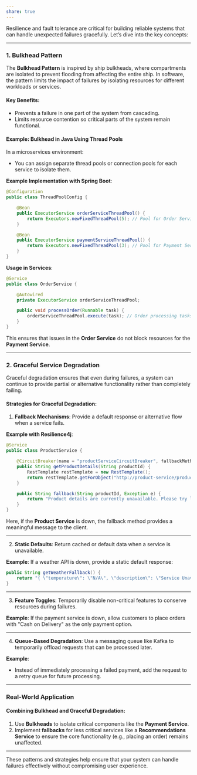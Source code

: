 ```yaml
---
share: true
---
```


Resilience and fault tolerance are critical for building reliable systems that can handle unexpected failures gracefully. Let’s dive into the key concepts:

---

### **1. Bulkhead Pattern**

The **Bulkhead Pattern** is inspired by ship bulkheads, where compartments are isolated to prevent flooding from affecting the entire ship. In software, the pattern limits the impact of failures by isolating resources for different workloads or services.

#### **Key Benefits**:
- Prevents a failure in one part of the system from cascading.
- Limits resource contention so critical parts of the system remain functional.

#### **Example: Bulkhead in Java Using Thread Pools**
In a microservices environment:
- You can assign separate thread pools or connection pools for each service to isolate them.

**Example Implementation with Spring Boot**:
```java
@Configuration
public class ThreadPoolConfig {

    @Bean
    public ExecutorService orderServiceThreadPool() {
        return Executors.newFixedThreadPool(5); // Pool for Order Service
    }

    @Bean
    public ExecutorService paymentServiceThreadPool() {
        return Executors.newFixedThreadPool(3); // Pool for Payment Service
    }
}
```

**Usage in Services**:
```java
@Service
public class OrderService {

    @Autowired
    private ExecutorService orderServiceThreadPool;

    public void processOrder(Runnable task) {
        orderServiceThreadPool.execute(task); // Order processing tasks isolated
    }
}
```

This ensures that issues in the **Order Service** do not block resources for the **Payment Service**.

---

### **2. Graceful Service Degradation**

Graceful degradation ensures that even during failures, a system can continue to provide partial or alternative functionality rather than completely failing.

#### **Strategies for Graceful Degradation**:

1. **Fallback Mechanisms**:
   Provide a default response or alternative flow when a service fails.

**Example with Resilience4j**:
```java
@Service
public class ProductService {

    @CircuitBreaker(name = "productServiceCircuitBreaker", fallbackMethod = "fallback")
    public String getProductDetails(String productId) {
        RestTemplate restTemplate = new RestTemplate();
        return restTemplate.getForObject("http://product-service/products/" + productId, String.class);
    }

    public String fallback(String productId, Exception e) {
        return "Product details are currently unavailable. Please try later.";
    }
}
```
Here, if the **Product Service** is down, the fallback method provides a meaningful message to the client.

---

2. **Static Defaults**:
   Return cached or default data when a service is unavailable.

**Example**:
If a weather API is down, provide a static default response:
```java
public String getWeatherFallback() {
    return "{ \"temperature\": \"N/A\", \"description\": \"Service Unavailable\" }";
}
```

---

3. **Feature Toggles**:
   Temporarily disable non-critical features to conserve resources during failures.

**Example**:
If the payment service is down, allow customers to place orders with "Cash on Delivery" as the only payment option.

---

4. **Queue-Based Degradation**:
   Use a messaging queue like Kafka to temporarily offload requests that can be processed later.

**Example**:
- Instead of immediately processing a failed payment, add the request to a retry queue for future processing.

---

### **Real-World Application**
#### Combining Bulkhead and Graceful Degradation:
1. Use **Bulkheads** to isolate critical components like the **Payment Service**.
2. Implement **fallbacks** for less critical services like a **Recommendations Service** to ensure the core functionality (e.g., placing an order) remains unaffected.

---

These patterns and strategies help ensure that your system can handle failures effectively without compromising user experience.
